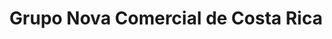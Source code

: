 ---
title: "Grupo Nova Comercial de Costa Rica"
url: /san-jose/grupo-nova-comercial-de-costa-rica/
shop: gas
---